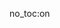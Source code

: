 no_toc:on

<script src="//katacoda.com/embed.js"></script>
<div id="katacoda-scenario-1"
    data-katacoda-id="wortmann/first_calculation"
    data-katacoda-color="004d7f"
    style="height: 700px; padding-top: 2px;"></div>
